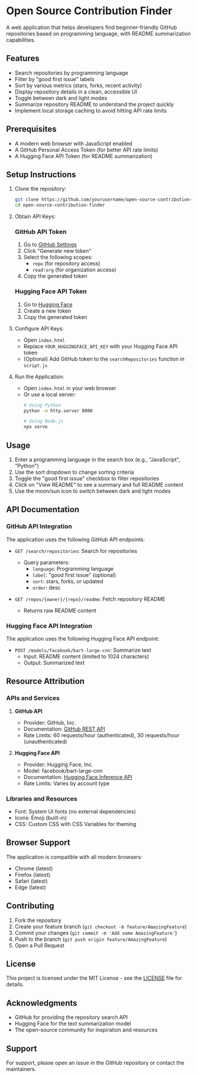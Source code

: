 # Open Source Contribution Finder

A web application that helps developers find beginner-friendly GitHub repositories based on programming language, with README summarization capabilities.

## Features

- Search repositories by programming language
- Filter by "good first issue" labels
- Sort by various metrics (stars, forks, recent activity)
- Display repository details in a clean, accessible UI
- Toggle between dark and light modes
- Summarize repository README to understand the project quickly
- Implement local storage caching to avoid hitting API rate limits

## Prerequisites

- A modern web browser with JavaScript enabled
- A GitHub Personal Access Token (for better API rate limits)
- A Hugging Face API Token (for README summarization)

## Setup Instructions

1. Clone the repository:
   ```bash
   git clone https://github.com/yourusername/open-source-contribution-finder.git
   cd open-source-contribution-finder
   ```

2. Obtain API Keys:

   ### GitHub API Token
   1. Go to [GitHub Settings](https://github.com/settings/tokens)
   2. Click "Generate new token"
   3. Select the following scopes:
      - `repo` (for repository access)
      - `read:org` (for organization access)
   4. Copy the generated token

   ### Hugging Face API Token
   1. Go to [Hugging Face](https://huggingface.co/settings/tokens)
   2. Create a new token
   3. Copy the generated token

3. Configure API Keys:
   - Open `index.html`
   - Replace `YOUR_HUGGINGFACE_API_KEY` with your Hugging Face API token
   - (Optional) Add GitHub token to the `searchRepositories` function in `script.js`

4. Run the Application:
   - Open `index.html` in your web browser
   - Or use a local server:
     ```bash
     # Using Python
     python -m http.server 8000
     
     # Using Node.js
     npx serve
     ```

## Usage

1. Enter a programming language in the search box (e.g., "JavaScript", "Python")
2. Use the sort dropdown to change sorting criteria
3. Toggle the "good first issue" checkbox to filter repositories
4. Click on "View README" to see a summary and full README content
5. Use the moon/sun icon to switch between dark and light modes

## API Documentation

### GitHub API Integration

The application uses the following GitHub API endpoints:

- `GET /search/repositories`: Search for repositories
  - Query parameters:
    - `language`: Programming language
    - `label`: "good first issue" (optional)
    - `sort`: stars, forks, or updated
    - `order`: desc

- `GET /repos/{owner}/{repo}/readme`: Fetch repository README
  - Returns raw README content

### Hugging Face API Integration

The application uses the following Hugging Face API endpoint:

- `POST /models/facebook/bart-large-cnn`: Summarize text
  - Input: README content (limited to 1024 characters)
  - Output: Summarized text

## Resource Attribution

### APIs and Services

1. **GitHub API**
   - Provider: GitHub, Inc.
   - Documentation: [GitHub REST API](https://docs.github.com/en/rest)
   - Rate Limits: 60 requests/hour (authenticated), 30 requests/hour (unauthenticated)

2. **Hugging Face API**
   - Provider: Hugging Face, Inc.
   - Model: facebook/bart-large-cnn
   - Documentation: [Hugging Face Inference API](https://huggingface.co/docs/inference-endpoints/index)
   - Rate Limits: Varies by account type

### Libraries and Resources

- Font: System UI fonts (no external dependencies)
- Icons: Emoji (built-in)
- CSS: Custom CSS with CSS Variables for theming

## Browser Support

The application is compatible with all modern browsers:
- Chrome (latest)
- Firefox (latest)
- Safari (latest)
- Edge (latest)

## Contributing

1. Fork the repository
2. Create your feature branch (`git checkout -b feature/AmazingFeature`)
3. Commit your changes (`git commit -m 'Add some AmazingFeature'`)
4. Push to the branch (`git push origin feature/AmazingFeature`)
5. Open a Pull Request

## License

This project is licensed under the MIT License - see the [LICENSE](LICENSE) file for details.

## Acknowledgments

- GitHub for providing the repository search API
- Hugging Face for the text summarization model
- The open-source community for inspiration and resources

## Support

For support, please open an issue in the GitHub repository or contact the maintainers. 
